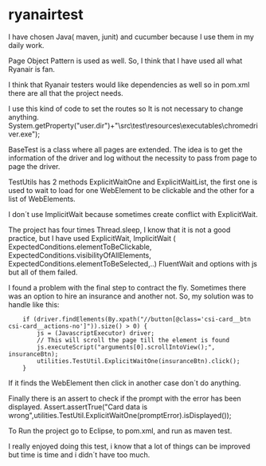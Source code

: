# ryanairtest

I have chosen Java( maven, junit) and cucumber because I use them in my daily work.

Page Object Pattern is used as well. So, I think that I have used all what Ryanair is fan.

I think that Ryanair testers would like dependencies as well so in pom.xml there are all that the project needs.

I use this kind of code to set the routes so It is not necessary to change anything.
System.getProperty("user.dir")+"\\src\\test\\resources\\executables\\chromedriver.exe");

BaseTest is a class where all pages are extended. The idea is to get the information of the driver and log without the necessity to pass from page to page the driver.

TestUtils has 2 methods ExplicitWaitOne and ExplicitWaitList, the first one is used to wait to load for one WebElement to be clickable and the other for a list of WebElements.

I don´t use ImplicitWait because sometimes create conflict with ExplicitWait.

The project has four times Thread.sleep, I know that it is not a good practice, but I have used ExplicitWait, ImplicitWait  ( ExpectedConditions.elementToBeClickable, ExpectedConditions.visibilityOfAllElements, ExpectedConditions.elementToBeSelected,..) FluentWait and options with js but all of them failed.

I found a problem with the final step to contract the fly. Sometimes there was an option to hire an insurance and another not. So, my solution was to handle like this:

		if (driver.findElements(By.xpath("//button[@class='csi-card__btn csi-card__actions-no']")).size() > 0) {
			js = (JavascriptExecutor) driver;
			// This will scroll the page till the element is found
			js.executeScript("arguments[0].scrollIntoView();", insuranceBtn);
			utilities.TestUtil.ExplicitWaitOne(insuranceBtn).click();
		}
If it finds the WebElement then click in another case don´t do anything.

Finally there is an assert to check if the prompt with the error has been displayed.
		Assert.assertTrue("Card data is wrong",utilities.TestUtil.ExplicitWaitOne(promptError).isDisplayed());

To Run the project go to Eclipse, to pom.xml, and run as maven test.

I really enjoyed doing this test, i know that a lot of things can be improved but time is time and i didn´t have too much.

